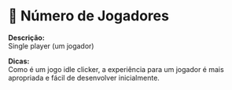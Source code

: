 # 👤 Número de Jogadores

**Descrição:**  
Single player (um jogador)

**Dicas:**  
Como é um jogo idle clicker, a experiência para um jogador é mais apropriada e fácil de desenvolver inicialmente.
